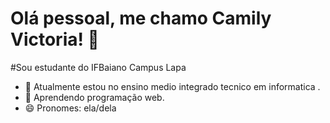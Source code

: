 # Olá pessoal, me chamo Camily Victoria! 👋

#Sou estudante do IFBaiano Campus Lapa

- 🌱 Atualmente estou no ensino medio integrado tecnico em informatica .
- 💬 Aprendendo programação web.
- 😄 Pronomes: ela/dela
